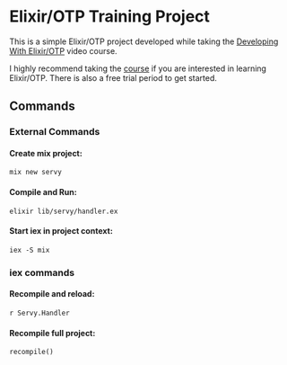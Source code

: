 # Elixir/OTP Training Project
This is a simple Elixir/OTP project developed while taking the [Developing With Elixir/OTP](https://pragmaticstudio.com/elixir) video course.

I highly recommend taking the [course](https://pragmaticstudio.com/elixir) if you are interested in learning Elixir/OTP. There is also a free trial period to get started.

## Commands
### External Commands
#### Create mix project:
`mix new servy`  
#### Compile and Run:  
`elixir lib/servy/handler.ex`  
#### Start iex in project context:  
`iex -S mix`
### iex commands
#### Recompile and reload: 
`r Servy.Handler`
#### Recompile full project: 
`recompile()`
